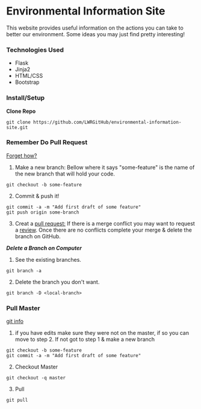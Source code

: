 # Environmental Information Site
This website provides useful information on the actions you can take to better our environment. Some ideas you may just find pretty interesting!

### Technologies Used
- Flask
- Jinja2
- HTML/CSS
- Bootstrap

### Install/Setup

**Clone Repo**
```
git clone https://github.com/LWRGitHub/environmental-information-site.git
```

<!-- **Install**

N/A

**Run**

N/A -->

### Remember Do Pull Request 
[Forget how?](https://yangsu.github.io/pull-request-tutorial/)
1. Make a new branch: Bellow where it says "some-feature" is the name of the new branch that will hold your code.
```
git checkout -b some-feature
```
2. Commit & push it!
```
git commit -a -m "Add first draft of some feature"
git push origin some-branch
```
3. Creat a [pull request:](https://docs.github.com/en/github/collaborating-with-issues-and-pull-requests/creating-a-pull-request) If there is a merge conflict you may want to request a [review](https://docs.github.com/en/github/collaborating-with-issues-and-pull-requests/requesting-a-pull-request-review). Once there are no conflicts complete your merge & delete the branch on GitHub.

***Delete a Branch on Computer***
1. See the existing branches.
```
git branch -a
```
2. Delete the branch you don't want.
```
git branch -D <local-branch>
```

### Pull Master
[git info](https://git-scm.com/docs/git-checkout)
1. if you have edits make sure they were not on the master, if so you can move to step 2. If not got to step 1 & make a new branch
```
git checkout -b some-feature
git commit -a -m "Add first draft of some feature"
```
2. Checkout Master
```
git checkout -q master
```
3. Pull
```
git pull
```


<!-- ### Images of Site
<img alt="..." src="https://github.com/lwrgithub/gif-search-site/blob/master/..." />  -->

<!-- Test comment -->